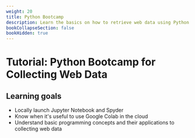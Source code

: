 ```yaml
---
weight: 20
title: Python Bootcamp
description: Learn the basics on how to retrieve web data using Python
bookCollapseSection: false
bookHidden: true
---
```


# Tutorial: Python Bootcamp for Collecting Web Data 

## Learning goals

* Locally launch Jupyter Notebook and Spyder
* Know when it's useful to use Google Colab in the cloud
* Understand basic programming concepts and their applications to collecting web data


<!--

If you're new to Python, please work through the first 3 chapters of the Introduction to Python Datacamp course.

You need to have an understanding of variables, lists, and functions. In class, you already practiced with loading a Jupyter Notebook and perform basic operations in Python. 

-->
